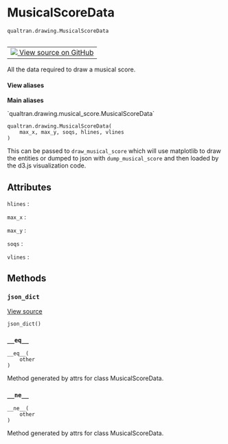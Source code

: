 # MusicalScoreData
`qualtran.drawing.MusicalScoreData`


<table class="tfo-notebook-buttons tfo-api nocontent" align="left">
<td>
  <a target="_blank" href="https://github.com/quantumlib/Qualtran/blob/main/qualtran/drawing/musical_score.py#L519-L535">
    <img src="https://www.tensorflow.org/images/GitHub-Mark-32px.png" />
    View source on GitHub
  </a>
</td>
</table>



All the data required to draw a musical score.

<section class="expandable">
  <h4 class="showalways">View aliases</h4>
  <p>
<b>Main aliases</b>
<p>`qualtran.drawing.musical_score.MusicalScoreData`</p>
</p>
</section>

<pre class="devsite-click-to-copy prettyprint lang-py tfo-signature-link">
<code>qualtran.drawing.MusicalScoreData(
    max_x, max_y, soqs, hlines, vlines
)
</code></pre>



<!-- Placeholder for "Used in" -->

This can be passed to `draw_musical_score` which will use matplotlib
to draw the entities or dumped to json with `dump_musical_score` and then
loaded by the d3.js visualization code.



<h2 class="add-link">Attributes</h2>

`hlines`<a id="hlines"></a>
: &nbsp;

`max_x`<a id="max_x"></a>
: &nbsp;

`max_y`<a id="max_y"></a>
: &nbsp;

`soqs`<a id="soqs"></a>
: &nbsp;

`vlines`<a id="vlines"></a>
: &nbsp;




## Methods

<h3 id="json_dict"><code>json_dict</code></h3>

<a target="_blank" class="external" href="https://github.com/quantumlib/Qualtran/blob/main/qualtran/drawing/musical_score.py#L534-L535">View source</a>

<pre class="devsite-click-to-copy prettyprint lang-py tfo-signature-link">
<code>json_dict()
</code></pre>




<h3 id="__eq__"><code>__eq__</code></h3>

<pre class="devsite-click-to-copy prettyprint lang-py tfo-signature-link">
<code>__eq__(
    other
)
</code></pre>

Method generated by attrs for class MusicalScoreData.


<h3 id="__ne__"><code>__ne__</code></h3>

<pre class="devsite-click-to-copy prettyprint lang-py tfo-signature-link">
<code>__ne__(
    other
)
</code></pre>

Method generated by attrs for class MusicalScoreData.




